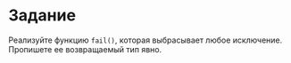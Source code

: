 # Задание
Реализуйте функцию `fail()`, которая выбрасывает любое исключение. Пропишете ее возвращаемый тип явно.
